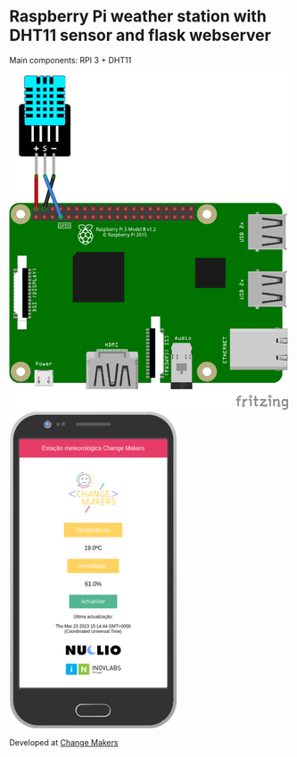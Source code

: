 # Raspberry Pi weather station with DHT11 sensor and flask webserver

Main components: RPI 3 + DHT11

<img src="scheme0.png" alt="scheme" width="500"/>

<img src="webserver.png" alt="webserver" width="300"/>

Developed at [Change Makers](https://changemakers.nuclio.org/)
